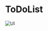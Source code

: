 # ToDoList
![UI](https://github.com/suleader/ToDoList/assets/38799026/2af4545f-8125-43b7-a617-d47f8d2bcfc2)
